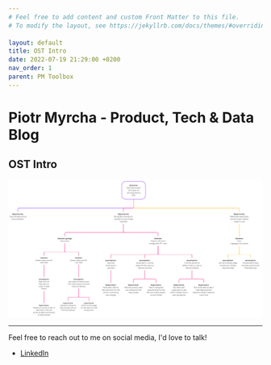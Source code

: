 ```yaml
---
# Feel free to add content and custom Front Matter to this file.
# To modify the layout, see https://jekyllrb.com/docs/themes/#overriding-theme-defaults

layout: default
title: OST Intro
date: 2022-07-19 21:29:00 +0200
nav_order: 1
parent: PM Toolbox
---
```

# Piotr Myrcha - Product, Tech & Data Blog

## OST Intro

![OST Example for Data PMs](/assets/chrome_2022-07-19_17-36-06.png)


---

Feel free to reach out to me on social media, I'd love to talk!  
- [LinkedIn](https://www.linkedin.com/in/piotrmyrcha/)